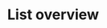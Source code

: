 ---
sidebar_label: Overview
title: List overview
description: dhtmlxList is a mobile-friendly JavaScript widget for rendering items in a list according to a user-defined template. Comprehensive and flexible API allows configuring your list easily  the way you need.
---